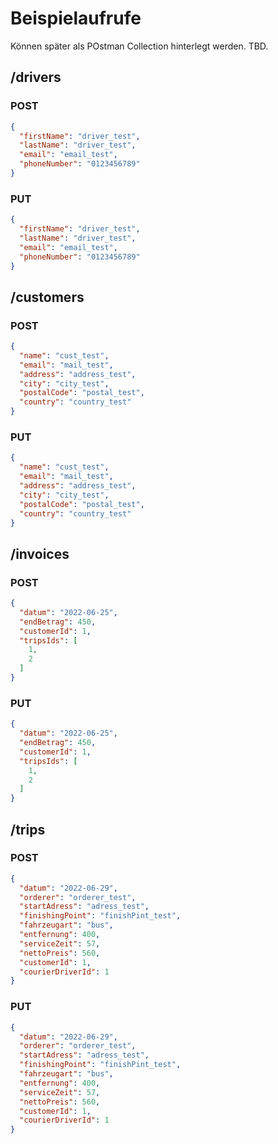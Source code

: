 # Beispielaufrufe
Können später als POstman Collection hinterlegt werden. TBD.

## /drivers

### POST

```json
{
  "firstName": "driver_test",
  "lastName": "driver_test",
  "email": "email_test",
  "phoneNumber": "0123456789"
}
```

### PUT

```json
{
  "firstName": "driver_test",
  "lastName": "driver_test",
  "email": "email_test",
  "phoneNumber": "0123456789"
}
```

## /customers

### POST

```json
{
  "name": "cust_test",
  "email": "mail_test",
  "address": "address_test",
  "city": "city_test",
  "postalCode": "postal_test",
  "country": "country_test"
}
```

### PUT

```json
{
  "name": "cust_test",
  "email": "mail_test",
  "address": "address_test",
  "city": "city_test",
  "postalCode": "postal_test",
  "country": "country_test"
}
```

## /invoices

### POST

```json
{
  "datum": "2022-06-25",
  "endBetrag": 450,
  "customerId": 1,
  "tripsIds": [
    1,
    2
  ]
}
```

### PUT

```json
{
  "datum": "2022-06-25",
  "endBetrag": 450,
  "customerId": 1,
  "tripsIds": [
    1,
    2
  ]
}
```

## /trips

### POST

```json
{
  "datum": "2022-06-29",
  "orderer": "orderer_test",
  "startAdress": "adress_test",
  "finishingPoint": "finishPint_test",
  "fahrzeugart": "bus",
  "entfernung": 400,
  "serviceZeit": 57,
  "nettoPreis": 560,
  "customerId": 1,
  "courierDriverId": 1
}
```

### PUT

```json
{
  "datum": "2022-06-29",
  "orderer": "orderer_test",
  "startAdress": "adress_test",
  "finishingPoint": "finishPint_test",
  "fahrzeugart": "bus",
  "entfernung": 400,
  "serviceZeit": 57,
  "nettoPreis": 560,
  "customerId": 1,
  "courierDriverId": 1
}
```